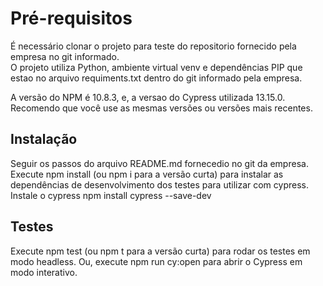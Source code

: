 # Pré-requisitos
É necessário clonar o projeto para teste do repositorio fornecido pela empresa no git informado.<br>
O projeto utiliza Python, ambiente virtual venv e dependências PIP que estao no arquivo requiments.txt dentro do git informado pela empresa.

A versão do NPM é 10.8.3, e, a versao do Cypress utilizada 13.15.0.<br>
Recomendo que você use as mesmas versões ou versões mais recentes.

## Instalação
Seguir os passos do arquivo README.md fornecedio no git da empresa.
Execute npm install (ou npm i para a versão curta) para instalar as dependências de desenvolvimento dos testes para utilizar com cypress.<br>
Instale o cypress npm install cypress --save-dev

## Testes
Execute npm test (ou npm t para a versão curta) para rodar os testes em modo headless.
Ou, execute npm run cy:open para abrir o Cypress em modo interativo.

